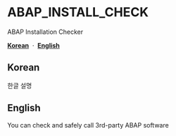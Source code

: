 # ABAP_INSTALL_CHECK
ABAP Installation Checker


[**Korean**](#korean)
&nbsp;·&nbsp;
[**English**](#english)

## Korean
한글 설명

## English
You can check and safely call 3rd-party ABAP software
